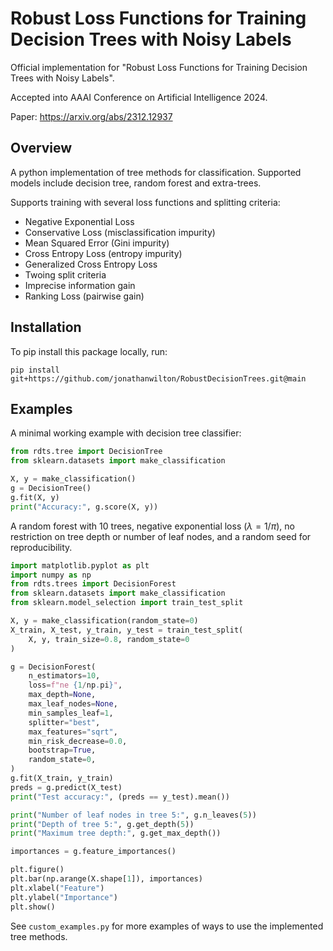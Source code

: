 # Robust Loss Functions for Training Decision Trees with Noisy Labels

Official implementation for "Robust Loss Functions for Training Decision Trees with Noisy Labels". 

Accepted into AAAI Conference on Artificial Intelligence 2024.

Paper: https://arxiv.org/abs/2312.12937

## Overview

A python implementation of tree methods for classification.
Supported models include decision tree, random forest and extra-trees.




Supports training with several loss functions and splitting criteria:
- Negative Exponential Loss
- Conservative Loss (misclassification impurity)
- Mean Squared Error (Gini impurity)
- Cross Entropy Loss (entropy impurity)
- Generalized Cross Entropy Loss
- Twoing split criteria
- Imprecise information gain
- Ranking Loss (pairwise gain)


## Installation
To pip install this package locally, run:
```
pip install git+https://github.com/jonathanwilton/RobustDecisionTrees.git@main
```



## Examples
A minimal working example with decision tree classifier:

```python
from rdts.tree import DecisionTree
from sklearn.datasets import make_classification

X, y = make_classification()
g = DecisionTree()
g.fit(X, y)
print("Accuracy:", g.score(X, y))
```

A random forest with 10 trees, 
negative exponential loss ($\lambda=1/\pi$), 
no restriction on tree depth or number of leaf nodes, 
and a random seed for reproducibility. 

```python
import matplotlib.pyplot as plt
import numpy as np
from rdts.trees import DecisionForest
from sklearn.datasets import make_classification
from sklearn.model_selection import train_test_split

X, y = make_classification(random_state=0)
X_train, X_test, y_train, y_test = train_test_split(
    X, y, train_size=0.8, random_state=0
)

g = DecisionForest(
    n_estimators=10,
    loss=f"ne {1/np.pi}",
    max_depth=None,
    max_leaf_nodes=None,
    min_samples_leaf=1,
    splitter="best",
    max_features="sqrt",
    min_risk_decrease=0.0,
    bootstrap=True,
    random_state=0,
)
g.fit(X_train, y_train)
preds = g.predict(X_test)
print("Test accuracy:", (preds == y_test).mean())

print("Number of leaf nodes in tree 5:", g.n_leaves(5))
print("Depth of tree 5:", g.get_depth(5))
print("Maximum tree depth:", g.get_max_depth())

importances = g.feature_importances()

plt.figure()
plt.bar(np.arange(X.shape[1]), importances)
plt.xlabel("Feature")
plt.ylabel("Importance")
plt.show()
```

See ``custom_examples.py`` for more examples of ways to use the implemented tree methods.
